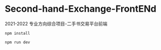 # Second-hand-Exchange-FrontENd
2021-2022 专业方向综合项目-二手书交易平台前端

```vue
npm install
```

```vue
npm run dev
```

